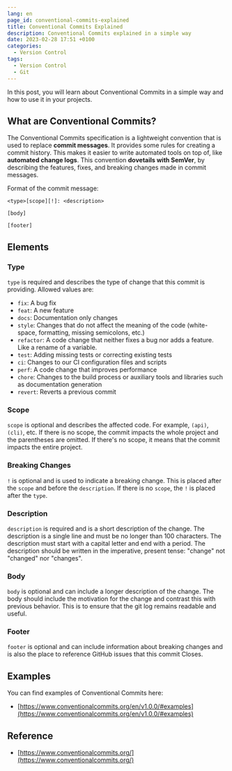 ```yaml
---
lang: en
page_id: conventional-commits-explained
title: Conventional Commits Explained
description: Conventional Commits explained in a simple way
date: 2023-02-28 17:51 +0100
categories:
  - Version Control
tags:
  - Version Control
  - Git
---
```


In this post, you will learn about Conventional Commits in a simple way and how to use it in your projects.

## What are Conventional Commits?

The Conventional Commits specification is a lightweight convention that is used to replace **commit messages**. It provides some rules for creating a commit history. This makes it easier to write automated tools on top of, like **automated change logs**. This convention **dovetails with SemVer**, by describing the features, fixes, and breaking changes made in commit messages.

Format of the commit message:

```text
<type>[scope][!]: <description>

[body]

[footer]
```

## Elements

### Type

`type` is required and describes the type of change that this commit is providing. Allowed values are:

- `fix`: A bug fix
- `feat`: A new feature
- `docs`: Documentation only changes
- `style`: Changes that do not affect the meaning of the code (white-space, formatting, missing semicolons, etc.)
- `refactor`: A code change that neither fixes a bug nor adds a feature. Like a rename of a variable.
- `test`: Adding missing tests or correcting existing tests
- `ci`: Changes to our CI configuration files and scripts
- `perf`: A code change that improves performance
- `chore`: Changes to the build process or auxiliary tools and libraries such as documentation generation
- `revert`: Reverts a previous commit

### Scope

`scope` is optional and describes the affected code. For example, `(api)`, `(cli)`, etc. If there is no scope, the commit impacts the whole project and the parentheses are omitted. If there's no scope, it means that the commit impacts the entire project.

### Breaking Changes

`!` is optional and is used to indicate a breaking change. This is placed after the `scope` and before the `description`. If there is no `scope`, the `!` is placed after the `type`.

### Description

`description` is required and is a short description of the change. The description is a single line and must be no longer than 100 characters. The description must start with a capital letter and end with a period. The description should be written in the imperative, present tense: "change" not "changed" nor "changes".

### Body

`body` is optional and can include a longer description of the change. The body should include the motivation for the change and contrast this with previous behavior. This is to ensure that the git log remains readable and useful.

### Footer

`footer` is optional and can include information about breaking changes and is also the place to reference GitHub issues that this commit Closes.

## Examples

You can find examples of Conventional Commits here:

- [https://www.conventionalcommits.org/en/v1.0.0/#examples](https://www.conventionalcommits.org/en/v1.0.0/#examples)

## Reference

- [https://www.conventionalcommits.org/](https://www.conventionalcommits.org/)
